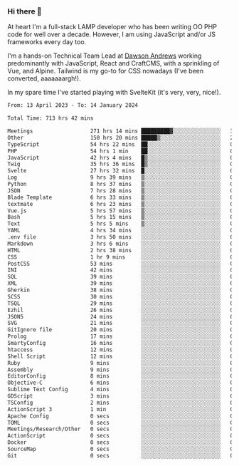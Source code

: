 ### Hi there 👋

<!--
**JamesNock/JamesNock** is a ✨ _special_ ✨ repository because its `README.md` (this file) appears on your GitHub profile.

Here are some ideas to get you started:

- 🔭 I’m currently working on ...
- 🌱 I’m currently learning ...
- 👯 I’m looking to collaborate on ...
- 🤔 I’m looking for help with ...
- 💬 Ask me about ...
- 📫 How to reach me: ...
- 😄 Pronouns: ...
- ⚡ Fun fact: ...
-->
At heart I'm a full-stack LAMP developer who has been writing OO PHP code for well over a decade. However, I am using JavaScript and/or JS frameworks every day too.

I'm a hands-on Technical Team Lead at [Dawson Andrews](https://www.dawsonandrews.com/) working predominantly with JavaScript, React and CraftCMS, with a sprinkling of Vue, and Alpine. Tailwind is my go-to for CSS nowadays (I've been converted, aaaaaaargh!).

In my spare time I've started playing with SvelteKit (it's very, very, nice!).

<!--START_SECTION:waka-->

```txt
From: 13 April 2023 - To: 14 January 2024

Total Time: 713 hrs 42 mins

Meetings                  271 hrs 14 mins █████████▓░░░░░░░░░░░░░░░   38.02 %
Other                     150 hrs 20 mins █████▒░░░░░░░░░░░░░░░░░░░   21.07 %
TypeScript                54 hrs 22 mins  ██░░░░░░░░░░░░░░░░░░░░░░░   07.62 %
PHP                       54 hrs 1 min    ██░░░░░░░░░░░░░░░░░░░░░░░   07.57 %
JavaScript                42 hrs 4 mins   █▒░░░░░░░░░░░░░░░░░░░░░░░   05.90 %
Twig                      35 hrs 36 mins  █▒░░░░░░░░░░░░░░░░░░░░░░░   04.99 %
Svelte                    27 hrs 32 mins  █░░░░░░░░░░░░░░░░░░░░░░░░   03.86 %
Log                       9 hrs 39 mins   ▒░░░░░░░░░░░░░░░░░░░░░░░░   01.35 %
Python                    8 hrs 37 mins   ▒░░░░░░░░░░░░░░░░░░░░░░░░   01.21 %
JSON                      7 hrs 28 mins   ▒░░░░░░░░░░░░░░░░░░░░░░░░   01.05 %
Blade Template            6 hrs 33 mins   ▒░░░░░░░░░░░░░░░░░░░░░░░░   00.92 %
textmate                  6 hrs 23 mins   ▒░░░░░░░░░░░░░░░░░░░░░░░░   00.90 %
Vue.js                    5 hrs 57 mins   ▒░░░░░░░░░░░░░░░░░░░░░░░░   00.83 %
Bash                      5 hrs 15 mins   ▒░░░░░░░░░░░░░░░░░░░░░░░░   00.74 %
Text                      5 hrs 5 mins    ▒░░░░░░░░░░░░░░░░░░░░░░░░   00.71 %
YAML                      4 hrs 34 mins   ░░░░░░░░░░░░░░░░░░░░░░░░░   00.64 %
.env file                 3 hrs 50 mins   ░░░░░░░░░░░░░░░░░░░░░░░░░   00.54 %
Markdown                  3 hrs 6 mins    ░░░░░░░░░░░░░░░░░░░░░░░░░   00.44 %
HTML                      2 hrs 38 mins   ░░░░░░░░░░░░░░░░░░░░░░░░░   00.37 %
CSS                       1 hr 9 mins     ░░░░░░░░░░░░░░░░░░░░░░░░░   00.16 %
PostCSS                   53 mins         ░░░░░░░░░░░░░░░░░░░░░░░░░   00.13 %
INI                       42 mins         ░░░░░░░░░░░░░░░░░░░░░░░░░   00.10 %
SQL                       39 mins         ░░░░░░░░░░░░░░░░░░░░░░░░░   00.09 %
XML                       39 mins         ░░░░░░░░░░░░░░░░░░░░░░░░░   00.09 %
Gherkin                   38 mins         ░░░░░░░░░░░░░░░░░░░░░░░░░   00.09 %
SCSS                      30 mins         ░░░░░░░░░░░░░░░░░░░░░░░░░   00.07 %
TSQL                      29 mins         ░░░░░░░░░░░░░░░░░░░░░░░░░   00.07 %
Ezhil                     26 mins         ░░░░░░░░░░░░░░░░░░░░░░░░░   00.06 %
JSON5                     24 mins         ░░░░░░░░░░░░░░░░░░░░░░░░░   00.06 %
SVG                       21 mins         ░░░░░░░░░░░░░░░░░░░░░░░░░   00.05 %
GitIgnore file            20 mins         ░░░░░░░░░░░░░░░░░░░░░░░░░   00.05 %
Prolog                    17 mins         ░░░░░░░░░░░░░░░░░░░░░░░░░   00.04 %
SmartyConfig              16 mins         ░░░░░░░░░░░░░░░░░░░░░░░░░   00.04 %
htaccess                  12 mins         ░░░░░░░░░░░░░░░░░░░░░░░░░   00.03 %
Shell Script              12 mins         ░░░░░░░░░░░░░░░░░░░░░░░░░   00.03 %
Ruby                      9 mins          ░░░░░░░░░░░░░░░░░░░░░░░░░   00.02 %
Assembly                  9 mins          ░░░░░░░░░░░░░░░░░░░░░░░░░   00.02 %
EditorConfig              8 mins          ░░░░░░░░░░░░░░░░░░░░░░░░░   00.02 %
Objective-C               6 mins          ░░░░░░░░░░░░░░░░░░░░░░░░░   00.02 %
Sublime Text Config       4 mins          ░░░░░░░░░░░░░░░░░░░░░░░░░   00.01 %
GDScript                  3 mins          ░░░░░░░░░░░░░░░░░░░░░░░░░   00.01 %
TSConfig                  2 mins          ░░░░░░░░░░░░░░░░░░░░░░░░░   00.01 %
ActionScript 3            1 min           ░░░░░░░░░░░░░░░░░░░░░░░░░   00.00 %
Apache Config             0 secs          ░░░░░░░░░░░░░░░░░░░░░░░░░   00.00 %
TOML                      0 secs          ░░░░░░░░░░░░░░░░░░░░░░░░░   00.00 %
Meetings/Research/Other   0 secs          ░░░░░░░░░░░░░░░░░░░░░░░░░   00.00 %
ActionScript              0 secs          ░░░░░░░░░░░░░░░░░░░░░░░░░   00.00 %
Docker                    0 secs          ░░░░░░░░░░░░░░░░░░░░░░░░░   00.00 %
SourceMap                 0 secs          ░░░░░░░░░░░░░░░░░░░░░░░░░   00.00 %
Git                       0 secs          ░░░░░░░░░░░░░░░░░░░░░░░░░   00.00 %
```

<!--END_SECTION:waka-->
